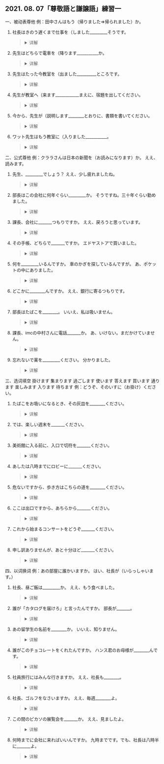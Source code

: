 ## 2021. 08. 07「尊敬語と謙譲語」練習一
一、被动表尊他
例：田中さんはもう（帰りました⇒帰られました）か。
1. 社長はきのう遅くまで仕事を（しました_________そうです。
    ><details>
    ><summary>
    >详解</summary>
    >
    >**答案**：された
    **解析**：
    </details>

2. 先生はどちらで電車を（降ります___________か。
    ><details>
    ><summary>
    >详解</summary>
    >
    >**答案**：降りられます
    **解析**：
    </details>

3. 先生はたった今教室を（出ました__________ところです。
    ><details>
    ><summary>
    >详解</summary>
    >
    >**答案**：出られた
    **解析**：
    </details>

4. 先生が教室へ（来ます____________まえに、宿題を出してください。
    ><details>
    ><summary>
    >详解</summary>
    >
    >**答案**：来られる
    **解析**：
    </details>

5. 今から、先生が（説明します________とおりに、書類を書いてください。
    ><details>
    ><summary>
    >详解</summary>
    >
    >**答案**：説明される
    **解析**：
    </details>

6. ワット先生はもう教室に（入りました___________。
    ><details>
    ><summary>
    >详解</summary>
    >
    >**答案**：入られました
    **解析**：
    </details>

二、公式尊他
例：クララさんは日本の新聞を（お読みになります）か。
ええ、読みます。
1. 先生、_________でしょう？
ええ、少し疲れましたね。
    ><details>
    ><summary>
    >详解</summary>
    >
    >**答案**：お疲れになった
    **解析**：
    </details>

2. 部長はこの会社に何年ぐらい_________か。
そうですね。三十年ぐらい勤めました。
    ><details>
    ><summary>
    >详解</summary>
    >
    >**答案**：お勤めになりました
    **解析**：
    </details>

3. 課長、会社に_______つもりですか。
ええ、戻ろうと思っています。
    ><details>
    ><summary>
    >详解</summary>
    >
    >**答案**：お戻りになる
    **解析**：
    </details>

4. その手帳、どちらで_______ですか。
エドヤストアで買いました。
    ><details>
    ><summary>
    >详解</summary>
    >
    >**答案**：お買いになった・ん
    **解析**：
    </details>

5. 何を_________いるんですか。
車のかぎを探しているんですが。
あ、ポケットの中にありました。
    ><details>
    ><summary>
    >详解</summary>
    >
    >**答案**：お探しになって
    **解析**：
    </details>

6. どこかに________んですか。
ええ、銀行に寄るつもりです。
    ><details>
    ><summary>
    >详解</summary>
    >
    >**答案**：お寄りになる
    **解析**：
    </details>

7. 部長はたばこを________。
いいえ、私は吸いません。
    ><details>
    ><summary>
    >详解</summary>
    >
    >**答案**：お吸いになりますか
    **解析**：
    </details>

8. 課長、imcの中村さんに電話_______か。
あ、いけない。まだかけていません。
    ><details>
    ><summary>
    >详解</summary>
    >
    >**答案**：おかけになりました
    **解析**：
    </details>

9. 忘れないで薬を_________ください。
分かりました。
    ><details>
    ><summary>
    >详解</summary>
    >
    >**答案**：お飲み・お召し上げりになって
    **解析**：
    </details>

三、选词填空
掛けます 集まります 過ごします 使います 答えます
買います 通ります 楽しみます 入ります 待ちます
例：どうぞ、そのいすに（お掛け）ください。
1. たばこをお吸いになるとき、その灰皿を________ください。
    ><details>
    ><summary>
    >详解</summary>
    >
    >**答案**：お使い・ご利用
    **解析**：
    </details>

2. では、楽しい週末を_______ください。
    ><details>
    ><summary>
    >详解</summary>
    >
    >**答案**：をお過ごし
    **解析**：
    </details>

3. 美術館に入る前に、入口で切符を_______ください。
    ><details>
    ><summary>
    >详解</summary>
    >
    >**答案**：お買い
    **解析**：
    </details>

4. あしたは八時までにロビーに_______ください。
    ><details>
    ><summary>
    >详解</summary>
    >
    >**答案**：お集まり
    **解析**：
    </details>

5. 危ないですから、歩き方はこちらの道を________ください。
    ><details>
    ><summary>
    >详解</summary>
    >
    >**答案**：お通り
    **解析**：
    </details>

6. ここは出口ですから、あちらから_______ください。
    ><details>
    ><summary>
    >详解</summary>
    >
    >**答案**：お入り
    **解析**：
    </details>

7. これから始まるコンサートをどうぞ_______ください。
    ><details>
    ><summary>
    >详解</summary>
    >
    >**答案**：お楽しみ
    **解析**：
    </details>

8. 申し訳ありませんが、あと十分ほど_______ください。
    ><details>
    ><summary>
    >详解</summary>
    >
    >**答案**：お待ち
    **解析**：
    </details>

四、以词换词
例：あの部屋に誰かいますか。
はい、社長が（いらっしゃいます。）
1. 社長、昼ご飯は_________か。
ええ、もう食べました。
    ><details>
    ><summary>
    >详解</summary>
    >
    >**答案**：召し上げました
    **解析**：
    </details>

2. 誰が「カタログを届けろ」と言ったんですか。
部長が_______。
    ><details>
    ><summary>
    >详解</summary>
    >
    >**答案**：おっしゃった・んです
    **解析**：
    </details>

3. あの留学生の名前を________か。
いいえ、知りません。
    ><details>
    ><summary>
    >详解</summary>
    >
    >**答案**：ご存じです
    **解析**：
    </details>

4. 誰がこのチョコレートをくれたんですか。
ハンス君のお母様が________んです。
    ><details>
    ><summary>
    >详解</summary>
    >
    >**答案**：くださった
    **解析**：
    </details>

5. 社員旅行にはみんな行きますか。
ええ、社長も________。
    ><details>
    ><summary>
    >详解</summary>
    >
    >**答案**：いらっしゃいます
    **解析**：
    </details>

6. 社長、ゴルフをなさいますか。
ええ、毎週________よ。
    ><details>
    ><summary>
    >详解</summary>
    >
    >**答案**：します・やります
    **解析**：
    </details>

7. この間のピカソの展覧会を_______か。
ええ、見ましたよ。
    ><details>
    ><summary>
    >详解</summary>
    >
    >**答案**：ご覧になりました
    **解析**：
    </details>

8. 何時までに会社に来ればいいんですか。
九時までです。でも、社長は八時半に_______よ。
    ><details>
    ><summary>
    >详解</summary>
    >
    >**答案**：いらっしゃいます
    **解析**：
    </details>
